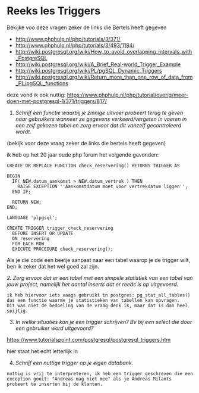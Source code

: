 # Reeks les Triggers

Bekijke voo deze vragen zeker de links die Bertels heeft gegeven

* http://www.phphulp.nl/php/tutorials/3/371/ 
* http://www.phphulp.nl/php/tutorials/3/493/1184/ 
* http://wiki.postgresql.org/wiki/How_to_avoid_overlapping_intervals_with_PostgreSQL 
* http://wiki.postgresql.org/wiki/A_Brief_Real-world_Trigger_Example
*  http://wiki.postgresql.org/wiki/PL/pgSQL_Dynamic_Triggers
*  http://wiki.postgresql.org/wiki/Return_more_than_one_row_of_data_from_PL/pgSQL_functions



deze vond ik ook nuttig: https://www.phphulp.nl/php/tutorial/overig/meer-doen-met-postgresql-1/371/triggers/817/



1. *Schrijf een functie waarbij je zinnige uitvoer probeert terug te geven naar gebruikers wanneer ze gegevens verkeerd/vergeten in voeren in een zelf gekozen tabel en zorg ervoor dat dit vanzelf gecontroleerd wordt.*

(bekijk voor deze vraag zeker de links die bertels heeft gegeven)

ik heb op het 20 jaar oude php forum het volgende gevonden:

```
CREATE OR REPLACE FUNCTION check_reservering() RETURNS TRIGGER AS

BEGIN
  IF( NEW.datum_aankomst > NEW.datum_vertrek ) THEN
    RAISE EXCEPTION ''Aankomstdatum moet voor vertrekdatum liggen'';
  END IF;
  
  RETURN NEW;
END;

LANGUAGE 'plpgsql';
```

```
CREATE TRIGGER trigger_check_reservering
  BEFORE INSERT OR UPDATE
  ON reservering
  FOR EACH ROW
  EXECUTE PROCEDURE check_reservering();
```

Als je die code een beetje aanpast naar een tabel waarop je de trigger wilt, ben ik zeker dat het wel goed zal zijn.

*2. Zorg ervoor dat er een tabel met een simpele statistiek van een tabel van jouw project, namelijk het aantal inserts dat er reeds is op uitgevoerd.*

```
ik heb hiervoor iets vaags gebruikt in postgres: pg_stat_all_tables()
das een functie waarme je statistieken van tabellen kan opvragen.
Dit was niet de bedoeling van de vraag denk ik, maar dat is dan heel spijtig.
```

3. *In welke situaties kan je een trigger schrijven? Bv bij een select die door een gebruiker word uitgevoerd?*

https://www.tutorialspoint.com/postgresql/postgresql_triggers.htm

hier staat het echt letterlijk in

4. *Schrijf een nuttige trigger op je eigen databank.*

```
nuttig is vrij te interpreteren, ik heb een trigger geschreven die een exception gooit: "Andreas mag niet mee" als je Andreas Milants probeert te inserten bij de klanten.
```

